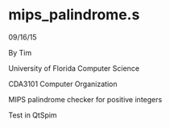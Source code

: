 # mips_palindrome.s

09/16/15

By Tim

University of Florida Computer Science

CDA3101 Computer Organization

MIPS palindrome checker for positive integers

Test in QtSpim
